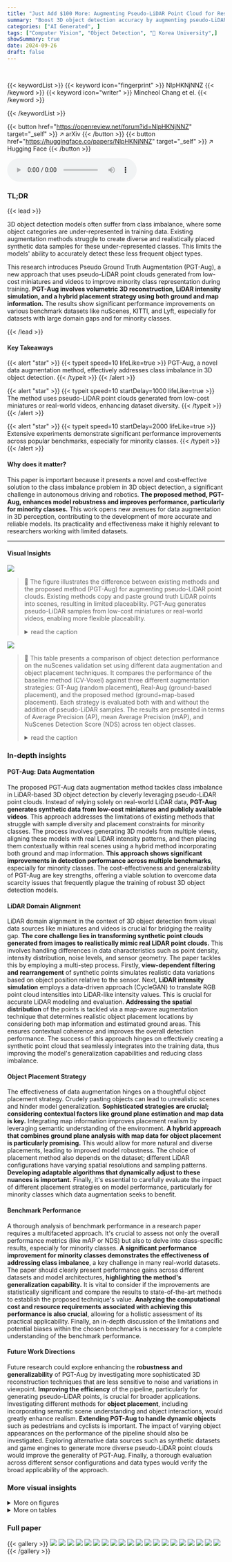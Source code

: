 ```yaml
---
title: "Just Add $100 More: Augmenting Pseudo-LiDAR Point Cloud for Resolving Class-imbalance Problem"
summary: "Boost 3D object detection accuracy by augmenting pseudo-LiDAR point clouds!"
categories: ["AI Generated", ]
tags: ["Computer Vision", "Object Detection", "🏢 Korea University",]
showSummary: true
date: 2024-09-26
draft: false
---
```


<br>

{{< keywordList >}}
{{< keyword icon="fingerprint" >}} NlpHKNjNNZ {{< /keyword >}}
{{< keyword icon="writer" >}} Mincheol Chang et el. {{< /keyword >}}
 
{{< /keywordList >}}

{{< button href="https://openreview.net/forum?id=NlpHKNjNNZ" target="_self" >}}
↗ arXiv
{{< /button >}}
{{< button href="https://huggingface.co/papers/NlpHKNjNNZ" target="_self" >}}
↗ Hugging Face
{{< /button >}}



<audio controls>
    <source src="https://ai-paper-reviewer.com/NlpHKNjNNZ/podcast.wav" type="audio/wav">
    Your browser does not support the audio element.
</audio>


### TL;DR


{{< lead >}}

3D object detection models often suffer from class imbalance, where some object categories are under-represented in training data.  Existing augmentation methods struggle to create diverse and realistically placed synthetic data samples for these under-represented classes. This limits the models' ability to accurately detect these less frequent object types. 

This research introduces Pseudo Ground Truth Augmentation (PGT-Aug), a new approach that uses pseudo-LiDAR point clouds generated from low-cost miniatures and videos to improve minority class representation during training.  **PGT-Aug involves volumetric 3D reconstruction, LiDAR intensity simulation, and a hybrid placement strategy using both ground and map information.** The results show significant performance improvements on various benchmark datasets like nuScenes, KITTI, and Lyft, especially for datasets with large domain gaps and for minority classes.

{{< /lead >}}


#### Key Takeaways

{{< alert "star" >}}
{{< typeit speed=10 lifeLike=true >}} PGT-Aug, a novel data augmentation method, effectively addresses class imbalance in 3D object detection. {{< /typeit >}}
{{< /alert >}}

{{< alert "star" >}}
{{< typeit speed=10 startDelay=1000 lifeLike=true >}} The method uses pseudo-LiDAR point clouds generated from low-cost miniatures or real-world videos, enhancing dataset diversity. {{< /typeit >}}
{{< /alert >}}

{{< alert "star" >}}
{{< typeit speed=10 startDelay=2000 lifeLike=true >}} Extensive experiments demonstrate significant performance improvements across popular benchmarks, especially for minority classes. {{< /typeit >}}
{{< /alert >}}

#### Why does it matter?
This paper is important because it presents a novel and cost-effective solution to the class imbalance problem in 3D object detection, a significant challenge in autonomous driving and robotics.  **The proposed method, PGT-Aug, enhances model robustness and improves performance, particularly for minority classes.** This work opens new avenues for data augmentation in 3D perception, contributing to the development of more accurate and reliable models.  Its practicality and effectiveness make it highly relevant to researchers working with limited datasets.

------
#### Visual Insights



![](https://ai-paper-reviewer.com/NlpHKNjNNZ/figures_0_1.jpg)

> 🔼 The figure illustrates the difference between existing methods and the proposed method (PGT-Aug) for augmenting pseudo-LiDAR point clouds. Existing methods copy and paste ground truth LiDAR points into scenes, resulting in limited placeability. PGT-Aug generates pseudo-LiDAR samples from low-cost miniatures or real-world videos, enabling more flexible placeability.
> <details>
> <summary>read the caption</summary>
> Figure 1: Overview. We present PGT-Aug, a novel cost-effective pipeline that generates and augments pseudo-LiDAR samples (from miniatures and web videos) to effectively reduce the performance gap between majority-class vs. minority-class objects.
> </details>





![](https://ai-paper-reviewer.com/NlpHKNjNNZ/tables_6_1.jpg)

> 🔼 This table presents a comparison of object detection performance on the nuScenes validation set using different data augmentation and object placement techniques.  It compares the performance of the baseline method (CV-Voxel) against three different augmentation strategies: GT-Aug (random placement), Real-Aug (ground-based placement), and the proposed method (ground+map-based placement).  Each strategy is evaluated both with and without the addition of pseudo-LiDAR samples. The results are presented in terms of Average Precision (AP), mean Average Precision (mAP), and NuScenes Detection Score (NDS) across ten object classes.
> <details>
> <summary>read the caption</summary>
> Table 1: Detection performance comparison on nuScenes val set in terms of AP, mAP, and NDS. Based on CV-Voxel [5], we compare different placement methods, such as random [1], ground-based [12], and our placement. We also report the effect of using our pseudo-LiDAR samples.
> </details>





### In-depth insights


#### PGT-Aug: Data Augmentation
The proposed PGT-Aug data augmentation method tackles class imbalance in LiDAR-based 3D object detection by cleverly leveraging pseudo-LiDAR point clouds.  Instead of relying solely on real-world LiDAR data, **PGT-Aug generates synthetic data from low-cost miniatures and publicly available videos**. This approach addresses the limitations of existing methods that struggle with sample diversity and placement constraints for minority classes.  The process involves generating 3D models from multiple views, aligning these models with real LiDAR intensity patterns, and then placing them contextually within real scenes using a hybrid method incorporating both ground and map information.  **This approach shows significant improvements in detection performance across multiple benchmarks**, especially for minority classes.  The cost-effectiveness and generalizability of PGT-Aug are key strengths, offering a viable solution to overcome data scarcity issues that frequently plague the training of robust 3D object detection models.

#### LiDAR Domain Alignment
LiDAR domain alignment in the context of 3D object detection from visual data sources like miniatures and videos is crucial for bridging the reality gap.  **The core challenge lies in transforming synthetic point clouds generated from images to realistically mimic real LiDAR point clouds.** This involves handling differences in data characteristics such as point density, intensity distribution, noise levels, and sensor geometry.  The paper tackles this by employing a multi-step process. Firstly, **view-dependent filtering and rearrangement** of synthetic points simulates realistic data variations based on object position relative to the sensor. Next, **LiDAR intensity simulation** employs a data-driven approach (CycleGAN) to translate RGB point cloud intensities into LiDAR-like intensity values. This is crucial for accurate LiDAR modeling and evaluation.  **Addressing the spatial distribution** of the points is tackled via a map-aware augmentation technique that determines realistic object placement locations by considering both map information and estimated ground areas. This ensures contextual coherence and improves the overall detection performance.  The success of this approach hinges on effectively creating a synthetic point cloud that seamlessly integrates into the training data, thus improving the model's generalization capabilities and reducing class imbalance.

#### Object Placement Strategy
The effectiveness of data augmentation hinges on a thoughtful object placement strategy.  Crudely pasting objects can lead to unrealistic scenes and hinder model generalization.  **Sophisticated strategies are crucial; considering contextual factors like ground plane estimation and map data is key.** Integrating map information improves placement realism by leveraging semantic understanding of the environment.  **A hybrid approach that combines ground plane analysis with map data for object placement is particularly promising.** This would allow for more natural and diverse placements, leading to improved model robustness.  The choice of placement method also depends on the dataset; different LiDAR configurations have varying spatial resolutions and sampling patterns. **Developing adaptable algorithms that dynamically adjust to these nuances is important.** Finally, it's essential to carefully evaluate the impact of different placement strategies on model performance, particularly for minority classes which data augmentation seeks to benefit.

#### Benchmark Performance
A thorough analysis of benchmark performance in a research paper requires a multifaceted approach.  It's crucial to assess not only the overall performance metrics (like mAP or NDS) but also to delve into class-specific results, especially for minority classes.  **A significant performance improvement for minority classes demonstrates the effectiveness of addressing class imbalance**, a key challenge in many real-world datasets.  The paper should clearly present performance gains across different datasets and model architectures, **highlighting the method's generalization capability.**  It is vital to consider if the improvements are statistically significant and compare the results to state-of-the-art methods to establish the proposed technique's value.  **Analyzing the computational cost and resource requirements associated with achieving this performance is also crucial**, allowing for a holistic assessment of its practical applicability. Finally, an in-depth discussion of the limitations and potential biases within the chosen benchmarks is necessary for a complete understanding of the benchmark performance.

#### Future Work Directions
Future research could explore enhancing the **robustness and generalizability** of PGT-Aug by investigating more sophisticated 3D reconstruction techniques that are less sensitive to noise and variations in viewpoint.  **Improving the efficiency** of the pipeline, particularly for generating pseudo-LiDAR points, is crucial for broader applications.  Investigating different methods for **object placement**, including incorporating semantic scene understanding and object interactions, would greatly enhance realism. **Extending PGT-Aug to handle dynamic objects** such as pedestrians and cyclists is important. The impact of varying object appearances on the performance of the pipeline should also be investigated. Exploring alternative data sources such as synthetic datasets and game engines to generate more diverse pseudo-LiDAR point clouds would improve the generality of PGT-Aug. Finally, a thorough evaluation across different sensor configurations and data types would verify the broad applicability of the approach.


### More visual insights

<details>
<summary>More on figures
</summary>


![](https://ai-paper-reviewer.com/NlpHKNjNNZ/figures_2_1.jpg)

> 🔼 This figure illustrates the Pseudo Ground Truth Augmentation (PGT-Aug) framework.  It shows the pipeline's three main stages: (1) Volumetric 3D Instance Collection uses multiview images from miniatures and web videos to reconstruct 3D volumetric representations of objects. (2) Object-level Domain Alignment transforms the RGB point clouds into pseudo-LiDAR point clouds by simulating spatial and intensity characteristics. (3) Pseudo LiDAR Point Clouds Augmentation integrates the pseudo-LiDAR points into real scenes using a hybrid context-aware placement method.  The framework generates and stores pseudo-LiDAR points in a bank for later augmentation of real LiDAR data.
> <details>
> <summary>read the caption</summary>
> Figure 2: Overview of Pseudo GT (PGT)-Aug Framework. Given multiview images, we first reconstruct their volumetric representations (Section 3.1). We post-process RGB point clouds using spatial rearrangement and LiDAR intensity simulator (Section 3.2), producing pseudo-LiDAR point clouds. Such points are stored in a psuedo LiDAR bank, and we paste the sampled objects into the target scene with the proposed augmentation scheme (Section 3.3).
> </details>



![](https://ai-paper-reviewer.com/NlpHKNjNNZ/figures_4_1.jpg)

> 🔼 This figure shows the effect of reprojection on different LiDAR datasets (nuScenes, KITTI, and Lyft).  The leftmost panel displays the original RGB point cloud.  The remaining panels demonstrate how the points are reprojected into a range view representation, considering the unique field of view and azimuth resolution of each LiDAR sensor. This process simulates the realistic data variations observed in real-world LiDAR data, thereby reducing the domain gap between simulated and real-world LiDAR data.
> <details>
> <summary>read the caption</summary>
> Figure 3: Effect of Reprojection on Different Datasets.
> </details>



![](https://ai-paper-reviewer.com/NlpHKNjNNZ/figures_4_2.jpg)

> 🔼 This figure illustrates the region matching loss used in the LiDAR intensity simulation module.  It shows how generated points (GDrgb→Dintensity(Prgb)) and real-world points (Pintensity) are grouped into ball patches.  The Hungarian matching algorithm finds the optimal assignment of these patches, and the loss is calculated based on the intensity differences between corresponding pairs of patches. This helps align the intensity values between the generated pseudo-LiDAR points and the real LiDAR points, reducing the domain gap between them.
> <details>
> <summary>read the caption</summary>
> Figure 4: Region Matching Loss.
> </details>



![](https://ai-paper-reviewer.com/NlpHKNjNNZ/figures_5_1.jpg)

> 🔼 This figure compares two different approaches for inserting synthetic objects into a LiDAR point cloud scene: ground-only composition and ground+map composition.  The ground-only method uses only ground estimations to determine feasible insertion areas, while the ground+map approach combines ground estimations with map information for more realistic placement. The figure shows that the ground+map method provides a broader range of feasible insertion areas and more realistic scene compositions than the ground-only approach.
> <details>
> <summary>read the caption</summary>
> Figure 5: Comparison of Ground-only and Ground+Map Scene Composition. Blue and Pink-colored points denote the feasible location of insertion derived from (a) ground-only and (b) ground+map synthesized insertions, respectively.
> </details>



![](https://ai-paper-reviewer.com/NlpHKNjNNZ/figures_5_2.jpg)

> 🔼 This figure shows examples of generated pseudo-LiDAR point samples.  The samples demonstrate the variation in orientation (object heading) and range (distance from the sensor) that can be achieved using the proposed PGT-Aug method. This variety is crucial for effectively augmenting the training data and improving the performance of 3D object detectors on minority classes.
> <details>
> <summary>read the caption</summary>
> Figure 6: Examples of generated pseudo-LiDAR point samples with different orientations and ranges given reconstructed 3D volumetric representations.
> </details>



![](https://ai-paper-reviewer.com/NlpHKNjNNZ/figures_16_1.jpg)

> 🔼 This figure provides a high-level comparison between existing methods and the proposed PGT-Aug method for data augmentation in LiDAR-based 3D object detection.  Existing methods typically involve copying and pasting ground truth LiDAR points from other scenes, which has limitations in terms of sample diversity and suitable placement. In contrast, PGT-Aug uses pseudo-LiDAR point clouds generated from low-cost miniatures or real-world videos, offering greater flexibility and diversity. The figure visually illustrates the difference in input scene placeability between existing methods and PGT-Aug, highlighting the latter's superior flexibility.
> <details>
> <summary>read the caption</summary>
> Figure 1: Overview. We present PGT-Aug, a novel cost-effective pipeline that generates and augments pseudo-LiDAR samples (from miniatures and web videos) to effectively reduce the performance gap between majority-class vs. minority-class objects.
> </details>



![](https://ai-paper-reviewer.com/NlpHKNjNNZ/figures_17_1.jpg)

> 🔼 This figure shows a collection of images used in the paper's experiments.  The top half shows various miniature vehicles (cars, trucks, motorcycles, bicycles, construction equipment), while the bottom half displays images of real-world vehicles captured from web sources. These images were used to generate 3D volumetric representations of minority classes for data augmentation to address class imbalance in 3D object detection. The diversity of vehicles in the images helps to enrich the training dataset and improve the model's ability to detect these less frequent objects.
> <details>
> <summary>read the caption</summary>
> Figure 8: Dataset Collection. We demonstrate our collection of miniature images and crawled web videos.
> </details>



![](https://ai-paper-reviewer.com/NlpHKNjNNZ/figures_18_1.jpg)

> 🔼 This figure illustrates the Pseudo Ground Truth Augmentation (PGT-Aug) framework.  It shows the three main steps: 1) Volumetric 3D instance reconstruction from multi-view images using a 2D-to-3D view synthesis model; 2) Object-level domain alignment through spatial rearrangement and LiDAR intensity simulation; and 3) Hybrid context-aware placement of the generated pseudo-LiDAR point clouds into the target scene using ground and map information. The generated point clouds are stored in a PGT bank for later use.
> <details>
> <summary>read the caption</summary>
> Figure 2: Overview of Pseudo GT (PGT)-Aug Framework. Given multiview images, we first reconstruct their volumetric representations (Section 3.1). We post-process RGB point clouds using spatial rearrangement and LiDAR intensity simulator (Section 3.2), producing pseudo-LiDAR point clouds. Such points are stored in a psuedo LiDAR bank, and we paste the sampled objects into the target scene with the proposed augmentation scheme (Section 3.3).
> </details>



![](https://ai-paper-reviewer.com/NlpHKNjNNZ/figures_19_1.jpg)

> 🔼 This figure illustrates the Pseudo Ground Truth Augmentation (PGT-Aug) framework.  It shows the process of collecting multi-view images, reconstructing volumetric representations using a 2D-to-3D view synthesis model, aligning object-level domains with LiDAR intensity simulation, and placing the resulting pseudo-LiDAR point clouds into target scenes using a hybrid context-aware placement method.  The framework involves three key steps: Volumetric Instance Collection, Object-level Domain Alignment, and Pseudo LiDAR Point Clouds Augmentation.  The generated point clouds are stored in a pseudo LiDAR bank for later use in augmentation.
> <details>
> <summary>read the caption</summary>
> Figure 2: Overview of Pseudo GT (PGT)-Aug Framework. Given multiview images, we first reconstruct their volumetric representations (Section 3.1). We post-process RGB point clouds using spatial rearrangement and LiDAR intensity simulator (Section 3.2), producing pseudo-LiDAR point clouds. Such points are stored in a psuedo LiDAR bank, and we paste the sampled objects into the target scene with the proposed augmentation scheme (Section 3.3).
> </details>



![](https://ai-paper-reviewer.com/NlpHKNjNNZ/figures_22_1.jpg)

> 🔼 This figure provides a high-level comparison of existing data augmentation methods and the proposed PGT-Aug method. Existing methods typically involve copying and pasting LiDAR points from other scenes.  This approach is limited by the lack of sample diversity and suitable placement for minority classes. In contrast, PGT-Aug generates pseudo-LiDAR samples from miniatures and web videos and incorporates them into the scene flexibly. This process leads to a greater diversity of samples and enhanced placement flexibility, resulting in improved performance, especially for minority classes.
> <details>
> <summary>read the caption</summary>
> Figure 1: Overview. We present PGT-Aug, a novel cost-effective pipeline that generates and augments pseudo-LiDAR samples (from miniatures and web videos) to effectively reduce the performance gap between majority-class vs. minority-class objects.
> </details>



![](https://ai-paper-reviewer.com/NlpHKNjNNZ/figures_24_1.jpg)

> 🔼 This figure shows a collection of images used in the paper's dataset.  The images depict various miniature models of vehicles (cars, trucks, motorcycles, bicycles, construction equipment) and real-world vehicles from public web sources. These images were used in the volumetric 3D instance collection process of the proposed PGT-Aug framework for augmenting pseudo-LiDAR point clouds to resolve class imbalance issues in object detection.
> <details>
> <summary>read the caption</summary>
> Figure 8: Dataset Collection. We demonstrate our collection of miniature images and crawled web videos.
> </details>



![](https://ai-paper-reviewer.com/NlpHKNjNNZ/figures_25_1.jpg)

> 🔼 This figure shows the RGB point clouds and the generated pseudo LiDAR point clouds from various 2D-to-3D renderers (Plenoxels, Gaussian Splatting, and DUSt3R) for different datasets (nuScenes, KITTI, and Lyft).  It visually demonstrates the consistency of the proposed framework in generating high-quality LiDAR objects, regardless of the underlying 3D rendering technique used.
> <details>
> <summary>read the caption</summary>
> Figure 13: Examples of RGB Point Clouds and Generated Pseudo LiDAR from Various 2D to 3D Renderers.
> </details>



</details>




<details>
<summary>More on tables
</summary>


![](https://ai-paper-reviewer.com/NlpHKNjNNZ/tables_6_2.jpg)
> 🔼 This table presents a comparison of object detection performance on the nuScenes validation set using different data augmentation and object placement strategies.  The results are measured using Average Precision (AP), mean Average Precision (mAP), and NuScenes Detection Score (NDS). The table compares the performance of the baseline CV-Voxel model against modifications including random object placement, ground-based placement, and the proposed ground+map-based placement. It also shows the impact of incorporating pseudo-LiDAR samples generated by the proposed method.
> <details>
> <summary>read the caption</summary>
> Table 1: Detection performance comparison on nuScenes val set in terms of AP, mAP, and NDS. Based on CV-Voxel [5], we compare different placement methods, such as random [1], ground-based [12], and our placement. We also report the effect of using our pseudo-LiDAR samples.
> </details>

![](https://ai-paper-reviewer.com/NlpHKNjNNZ/tables_7_1.jpg)
> 🔼 This table presents a comparison of object detection performance on the nuScenes validation set using different data augmentation and object placement techniques.  It compares the performance of a baseline model (CV-Voxel) with various augmentation methods (random placement, ground-based placement, and the proposed Ground+Map-based placement), both with and without the addition of pseudo-LiDAR samples generated by the proposed method.  The metrics used for comparison are Average Precision (AP), mean Average Precision (mAP), and NuScenes Detection Score (NDS).  The results highlight the effectiveness of the proposed method in improving detection performance, particularly for minority classes.
> <details>
> <summary>read the caption</summary>
> Table 1: Detection performance comparison on nuScenes val set in terms of AP, mAP, and NDS. Based on CV-Voxel [5], we compare different placement methods, such as random [1], ground-based [12], and our placement. We also report the effect of using our pseudo-LiDAR samples.
> </details>

![](https://ai-paper-reviewer.com/NlpHKNjNNZ/tables_7_2.jpg)
> 🔼 This table presents the FID (Fréchet Inception Distance) scores, comparing the quality of generated pseudo-LiDAR point clouds against real LiDAR data from the nuScenes dataset, as well as public Lyft and A2D2 datasets.  Lower FID scores indicate higher similarity to real data. The table analyzes the impact of different factors on the quality of the generated point clouds, such as the type of volumetric 3D rendering method used (Plenoxels or Gaussian Splatting), azimuth resolution, inclusion of RGB features, and the use of group intensity loss.  Results are broken down by object class (Bus, Construction Vehicle, etc.) and overall metrics (average FID, mAP, and NDS).
> <details>
> <summary>read the caption</summary>
> Table 4: Quality of Pseudo LiDAR Point Clouds. FID scores (squared Wasserstein distance between given samples and nuScenes samples, thus lower is better) comparison between variants of our models and public LiDAR datasets, Lyft [17] and A2D2 [18]. Abbr. G.S: Gaussian Splatting
> </details>

![](https://ai-paper-reviewer.com/NlpHKNjNNZ/tables_8_1.jpg)
> 🔼 This table presents the results of an experiment to determine the optimal mixing ratio between ground truth (GT) objects and pseudo ground truth (PGT) objects in a 3D object detection task.  Different ratios of GT:PGT objects were tested (0:1, 1:3, 1:1, 3:1, 1:0), and the resulting mean Average Precision (mAP) and NuScenes Detection Score (NDS) are shown. The best performance is observed with a 1:1 ratio of GT:PGT objects.
> <details>
> <summary>read the caption</summary>
> Table 5: Mixing ratio between GT and PGT objects.
> </details>

![](https://ai-paper-reviewer.com/NlpHKNjNNZ/tables_8_2.jpg)
> 🔼 This table shows the mean Average Precision (mAP) and NuScenes Detection Score (NDS) on the nuScenes validation set when using different sizes of the pseudo-LiDAR object bank. The results demonstrate that continuously increasing the size of the pseudo-LiDAR object bank leads to improved performance.
> <details>
> <summary>read the caption</summary>
> Table 6: Continuously increasing pseudo-LiDAR data.
> </details>

![](https://ai-paper-reviewer.com/NlpHKNjNNZ/tables_8_3.jpg)
> 🔼 This table compares the performance of different 3D object detection models on the nuScenes validation set, with and without the proposed PGT-Aug data augmentation method.  It shows the mean Average Precision (mAP) and NDS scores for both majority and minority classes, across several base models. The results highlight the improvement achieved by integrating PGT-Aug, especially for the minority classes, showing its effectiveness in mitigating the class imbalance problem.
> <details>
> <summary>read the caption</summary>
> Table 3: Comparisons between baseline and PGT-Aug for individual models on nuScenes val set. Abbr. C.V: Construction Vehicle, Ped: Pedestrian, T.C: Traffic Cone, M.C: Motorcycle, B.C: Bicycle. †: our reproduction.
> </details>

![](https://ai-paper-reviewer.com/NlpHKNjNNZ/tables_9_1.jpg)
> 🔼 This table presents the performance of the PGT-Aug method on the KITTI validation set.  It shows Average Precision (AP) and mean Average Precision (mAP) scores for different object classes (cyclist, car, pedestrian) and difficulty levels (easy, moderate, hard). The results demonstrate the effectiveness of PGT-Aug in improving object detection accuracy, particularly for challenging cases.
> <details>
> <summary>read the caption</summary>
> Table 8: PGT Performance on KITTI val set in terms of AP and mAP.
> </details>

![](https://ai-paper-reviewer.com/NlpHKNjNNZ/tables_9_2.jpg)
> 🔼 This table presents the performance comparison of the proposed PGT-Aug method against the baseline (GT-Aug) on the Lyft dataset's validation set.  The results are broken down by object class (Truck, Bus, Other Vehicle, Motorcycle, Bicycle, Car, Pedestrian) and show the Average Precision (AP) for each class as well as the mean Average Precision (mAP) across all classes.  The table highlights the improvement achieved by PGT-Aug, especially for minority classes.
> <details>
> <summary>read the caption</summary>
> Table 9: PGT Performance on Lyft val set. Abbr. E.V: Emergency Vehicle, O.V: Other Vehicle, M.C: Motorcycle, B.C: Bicycle. Ped: Pedestrian
> </details>

![](https://ai-paper-reviewer.com/NlpHKNjNNZ/tables_16_1.jpg)
> 🔼 This table shows the number of videos collected for each minority class from two sources: miniature videos and publicly available videos.  The miniature videos were collected by filming various miniature vehicles (trucks, trailers, buses, motorcycles, and construction vehicles), while the public videos were sourced from YouTube and other online video platforms. The table lists the number of videos collected for each object class from each source.
> <details>
> <summary>read the caption</summary>
> Table 10: Statistics for our data collection. (i) Videos capturing surround view of miniatures and (ii) publicly available videos of given minor-class objects. Abbr. C.V: Construction Vehicle, M.C: Motorcycle, B.C: Bicycle
> </details>

![](https://ai-paper-reviewer.com/NlpHKNjNNZ/tables_21_1.jpg)
> 🔼 This table shows the mapping between object categories across different datasets used for FID (Fréchet Inception Distance) evaluation and 3D object detection.  It ensures that consistent class comparisons can be made between the nuScenes, Lyft, and A2D2 datasets when evaluating the quality of synthetically generated objects.
> <details>
> <summary>read the caption</summary>
> Table 11: Categories agreement among datasets for FID evaluation and 3D object detection.
> </details>

![](https://ai-paper-reviewer.com/NlpHKNjNNZ/tables_22_1.jpg)
> 🔼 This table shows the average processing time and memory usage for each step in the pseudo LiDAR generation pipeline for different minority classes in the nuScenes dataset.  The steps include intensity estimation, view-dependent point sampling, and rigid body motion.  The memory usage is also provided for each class.
> <details>
> <summary>read the caption</summary>
> Table 12: Average processing time (per instance, in msec) and memory usage (MB) C.V: Construction Vehicle, Ped: Pedestrian, T.C: Traffic Cone, M.C: Motorcycle, B.C: Bicycle.
> </details>

![](https://ai-paper-reviewer.com/NlpHKNjNNZ/tables_23_1.jpg)
> 🔼 This table presents a comparison of FID (Fréchet Inception Distance) scores between two versions of the pseudo-LiDAR point cloud generation method.  One version uses only the first spherical harmonic coefficient (SH coefficient 0), while the other uses the authors' full approach. Lower FID scores indicate better similarity to real LiDAR data. The results show that the authors' method produces point clouds with significantly lower FID scores, suggesting that they are more realistic and closer to real-world LiDAR data than those generated using only the first SH coefficient.
> <details>
> <summary>read the caption</summary>
> Table 13: FID score evaluation between SH coefficient 0 and ours. Abbr. C.V: Construction Vehicle, Ped: Pedestrian, T.C: Traffic Cone, M.C: Motorcycle, B.C: Bicycle.
> </details>

![](https://ai-paper-reviewer.com/NlpHKNjNNZ/tables_23_2.jpg)
> 🔼 This table presents the results of an ablation study conducted to evaluate the impact of different components of the proposed PGT-Aug framework on the performance of 3D object detection.  It shows the effects of removing or modifying key aspects such as intensity generation, sampling methods, motion modeling, and the number of input images used in the 3D reconstruction process.  The results are presented in terms of average precision (AP) and NuScenes Detection Score (NDS) for both majority and minority classes, demonstrating the contribution of each component to the overall performance.
> <details>
> <summary>read the caption</summary>
> Table 14: Ablation study in intensity, the number of images, data alignment on nuScenes val set. Abbr. C.V: Construction Vehicle, Ped: Pedestrian, T.C: Traffic Cone, M.C: Motorcycle, B.C: Bicycle. †: our reproduction.
> </details>

![](https://ai-paper-reviewer.com/NlpHKNjNNZ/tables_24_1.jpg)
> 🔼 This table compares the performance of PGT-Aug with other data augmentation methods on the KITTI Car benchmark, using PointPillars as the baseline model.  It shows the Average Precision (AP) for the 'car' class, broken down by difficulty level (Easy, Moderate, Hard), demonstrating the effectiveness of PGT-Aug in improving performance across all difficulty levels.
> <details>
> <summary>read the caption</summary>
> Table 15: Performance comparison with other data augmentation approaches. †: our reproduction
> </details>

![](https://ai-paper-reviewer.com/NlpHKNjNNZ/tables_25_1.jpg)
> 🔼 This table presents the ablation study results on the nuScenes validation set using two baseline models, CP-Voxel and Transfusion-L. It shows the effect of adding several modules to the baseline model, including PGT-Aug, ray tracing, distance filtering, and Thompson sampling. Each module's impact on the mean Average Precision (mAP) and the NuScenes Detection Score (NDS) is evaluated and presented, providing insights into the effectiveness of each component and their combined impact on the overall performance.
> <details>
> <summary>read the caption</summary>
> Table 16: Detection performance comparison for additional modules on nuScenes val set in terms of AP, mAP, and NDS. We use CP-Voxel [5] and Transfusion-L [55] as a baseline model.
> </details>

</details>




### Full paper

{{< gallery >}}
<img src="https://ai-paper-reviewer.com/NlpHKNjNNZ/1.png" class="grid-w50 md:grid-w33 xl:grid-w25" />
<img src="https://ai-paper-reviewer.com/NlpHKNjNNZ/2.png" class="grid-w50 md:grid-w33 xl:grid-w25" />
<img src="https://ai-paper-reviewer.com/NlpHKNjNNZ/3.png" class="grid-w50 md:grid-w33 xl:grid-w25" />
<img src="https://ai-paper-reviewer.com/NlpHKNjNNZ/4.png" class="grid-w50 md:grid-w33 xl:grid-w25" />
<img src="https://ai-paper-reviewer.com/NlpHKNjNNZ/5.png" class="grid-w50 md:grid-w33 xl:grid-w25" />
<img src="https://ai-paper-reviewer.com/NlpHKNjNNZ/6.png" class="grid-w50 md:grid-w33 xl:grid-w25" />
<img src="https://ai-paper-reviewer.com/NlpHKNjNNZ/7.png" class="grid-w50 md:grid-w33 xl:grid-w25" />
<img src="https://ai-paper-reviewer.com/NlpHKNjNNZ/8.png" class="grid-w50 md:grid-w33 xl:grid-w25" />
<img src="https://ai-paper-reviewer.com/NlpHKNjNNZ/9.png" class="grid-w50 md:grid-w33 xl:grid-w25" />
<img src="https://ai-paper-reviewer.com/NlpHKNjNNZ/10.png" class="grid-w50 md:grid-w33 xl:grid-w25" />
<img src="https://ai-paper-reviewer.com/NlpHKNjNNZ/11.png" class="grid-w50 md:grid-w33 xl:grid-w25" />
<img src="https://ai-paper-reviewer.com/NlpHKNjNNZ/12.png" class="grid-w50 md:grid-w33 xl:grid-w25" />
<img src="https://ai-paper-reviewer.com/NlpHKNjNNZ/13.png" class="grid-w50 md:grid-w33 xl:grid-w25" />
<img src="https://ai-paper-reviewer.com/NlpHKNjNNZ/14.png" class="grid-w50 md:grid-w33 xl:grid-w25" />
<img src="https://ai-paper-reviewer.com/NlpHKNjNNZ/15.png" class="grid-w50 md:grid-w33 xl:grid-w25" />
<img src="https://ai-paper-reviewer.com/NlpHKNjNNZ/16.png" class="grid-w50 md:grid-w33 xl:grid-w25" />
<img src="https://ai-paper-reviewer.com/NlpHKNjNNZ/17.png" class="grid-w50 md:grid-w33 xl:grid-w25" />
<img src="https://ai-paper-reviewer.com/NlpHKNjNNZ/18.png" class="grid-w50 md:grid-w33 xl:grid-w25" />
<img src="https://ai-paper-reviewer.com/NlpHKNjNNZ/19.png" class="grid-w50 md:grid-w33 xl:grid-w25" />
<img src="https://ai-paper-reviewer.com/NlpHKNjNNZ/20.png" class="grid-w50 md:grid-w33 xl:grid-w25" />
{{< /gallery >}}